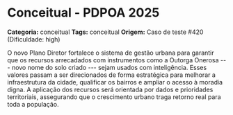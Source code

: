 # Conceitual - PDPOA 2025

**Categoria:** conceitual
**Tags:** conceitual
**Origem:** Caso de teste #420 (Dificuldade: high)

O novo Plano Diretor fortalece o sistema de gestão urbana para garantir que os recursos arrecadados com instrumentos como a Outorga Onerosa --- novo nome do solo criado --- sejam usados com inteligência. Esses valores passam a ser direcionados de forma estratégica para melhorar a infraestrutura da cidade, qualificar os bairros e ampliar o acesso à moradia digna. A aplicação dos recursos será orientada por dados e prioridades territoriais, assegurando que o crescimento urbano traga retorno real para toda a população.